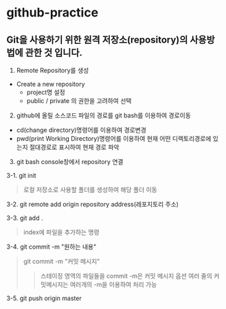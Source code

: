 # github-practice

Git을 사용하기 위한 원격 저장소(repository)의 사용방법에 관한 것 입니다.
-----------------------------------------------------------------------------
1. Remote Repository를 생성
* Create a new repository
  * project명 설정
  * public / private 의 권한을 고려하여 선택

2. github에 올릴 소스코드 파일의 경로를 git bash를 이용하여 경로이동
  * cd(change directory)명령어를 이용하여 경로변경
  * pwd(print Working Directory)명령어를 이용하여 현재 어떤 디렉토리경로에 있는지 절대경로로 표시하여 현재 경로 파악

3. git bash console창에서 repository 연결

3-1. git init
> 로컬 저장소로 사용할 폴더를 생성하여 해당 폴더 이동

3-2. git remote add origin repository address(레포지토리 주소)

3-3. git add .
> index에 파일을 추가하는 명령

3-4. git commit -m "원하는 내용"
> git commit -m "커밋 메시지"
>> 스테이징 영역의 파일들을 commit
>> -m은 커밋 메시지 옵션
>> 여러 줄의 커밋메시지는 여러개의 -m을 이용하여 처리 가능

3-5. git push origin master



